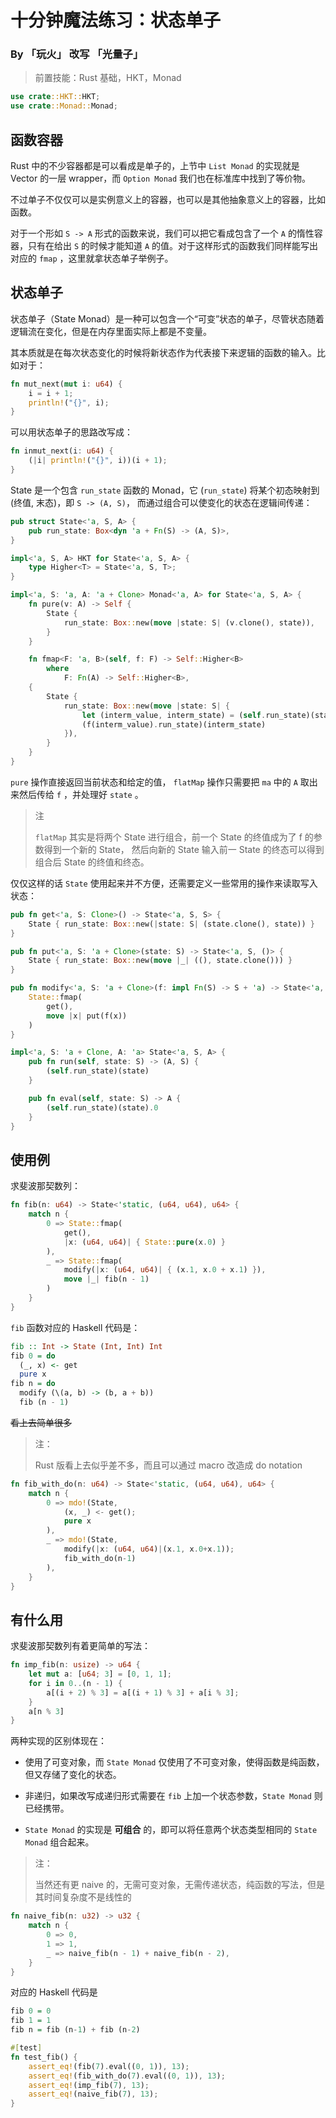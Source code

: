 # 十分钟魔法练习：状态单子

### By 「玩火」 改写 「光量子」

> 前置技能：Rust 基础，HKT，Monad

```rust
use crate::HKT::HKT;
use crate::Monad::Monad;
```

## 函数容器

Rust 中的不少容器都是可以看成是单子的，上节中 `List Monad` 的实现就是 Vector 的一层 wrapper，而 `Option Monad` 我们也在标准库中找到了等价物。

不过单子不仅仅可以是实例意义上的容器，也可以是其他抽象意义上的容器，比如函数。

对于一个形如 `S -> A` 形式的函数来说，我们可以把它看成包含了一个 `A` 的惰性容器，只有在给出 `S` 的时候才能知道 `A` 的值。对于这样形式的函数我们同样能写出对应的 `fmap`
，这里就拿状态单子举例子。

## 状态单子

状态单子（State Monad）是一种可以包含一个“可变”状态的单子，尽管状态随着逻辑流在变化，但是在内存里面实际上都是不变量。

其本质就是在每次状态变化的时候将新状态作为代表接下来逻辑的函数的输入。比如对于：

```rust
fn mut_next(mut i: u64) {
    i = i + 1;
    println!("{}", i);
}
```

可以用状态单子的思路改写成：

```rust
fn inmut_next(i: u64) {
    (|i| println!("{}", i))(i + 1);
}
```

State 是一个包含 `run_state` 函数的 Monad，它 (`run_state`) 将某个初态映射到 (终值, 末态)，即 `S -> (A, S)`， 而通过组合可以使变化的状态在逻辑间传递：

```rust
pub struct State<'a, S, A> {
    pub run_state: Box<dyn 'a + Fn(S) -> (A, S)>,
}

impl<'a, S, A> HKT for State<'a, S, A> {
    type Higher<T> = State<'a, S, T>;
}

impl<'a, S: 'a, A: 'a + Clone> Monad<'a, A> for State<'a, S, A> {
    fn pure(v: A) -> Self {
        State {
            run_state: Box::new(move |state: S| (v.clone(), state)),
        }
    }

    fn fmap<F: 'a, B>(self, f: F) -> Self::Higher<B>
        where
            F: Fn(A) -> Self::Higher<B>,
    {
        State {
            run_state: Box::new(move |state: S| {
                let (interm_value, interm_state) = (self.run_state)(state);
                (f(interm_value).run_state)(interm_state)
            }),
        }
    }
}
```

`pure` 操作直接返回当前状态和给定的值， `flatMap` 操作只需要把 `ma` 中的 `A` 取出来然后传给 `f` ，并处理好 `state` 。

> 注
>
> `flatMap` 其实是将两个 State 进行组合，前一个 State 的终值成为了 f 的参数得到一个新的 State，
> 然后向新的 State 输入前一 State 的终态可以得到组合后 State 的终值和终态。

仅仅这样的话 `State` 使用起来并不方便，还需要定义一些常用的操作来读取写入状态：

```rust
pub fn get<'a, S: Clone>() -> State<'a, S, S> {
    State { run_state: Box::new(|state: S| (state.clone(), state)) }
}

pub fn put<'a, S: 'a + Clone>(state: S) -> State<'a, S, ()> {
    State { run_state: Box::new(move |_| ((), state.clone())) }
}

pub fn modify<'a, S: 'a + Clone>(f: impl Fn(S) -> S + 'a) -> State<'a, S, ()> {
    State::fmap(
        get(),
        move |x| put(f(x))
    )
}

impl<'a, S: 'a + Clone, A: 'a> State<'a, S, A> {
    pub fn run(self, state: S) -> (A, S) {
        (self.run_state)(state)
    }

    pub fn eval(self, state: S) -> A {
        (self.run_state)(state).0
    }
}
```

## 使用例

求斐波那契数列：

```rust
fn fib(n: u64) -> State<'static, (u64, u64), u64> {
    match n {
        0 => State::fmap(
            get(),
            |x: (u64, u64)| { State::pure(x.0) }
        ),
        _ => State::fmap(
            modify(|x: (u64, u64)| { (x.1, x.0 + x.1) }),
            move |_| fib(n - 1)
        )
    }
}
```

`fib` 函数对应的 Haskell 代码是：

```haskell
fib :: Int -> State (Int, Int) Int
fib 0 = do
  (_, x) <- get
  pure x
fib n = do
  modify (\(a, b) -> (b, a + b))
  fib (n - 1)
```

~~看上去简单很多~~

> 注：
>
> Rust 版看上去似乎差不多，而且可以通过 macro 改造成 do notation

```rust
fn fib_with_do(n: u64) -> State<'static, (u64, u64), u64> {
    match n {
        0 => mdo!(State,
            (x, _) <- get();
            pure x
        ),
        _ => mdo!(State,
            modify(|x: (u64, u64)|(x.1, x.0+x.1));
            fib_with_do(n-1)
        ),
    }
}
```

## 有什么用

求斐波那契数列有着更简单的写法：

```rust
fn imp_fib(n: usize) -> u64 {
    let mut a: [u64; 3] = [0, 1, 1];
    for i in 0..(n - 1) {
        a[(i + 2) % 3] = a[(i + 1) % 3] + a[i % 3];
    }
    a[n % 3]
}
```

两种实现的区别体现在：

- 使用了可变对象，而 `State Monad` 仅使用了不可变对象，使得函数是纯函数，但又存储了变化的状态。

- 非递归，如果改写成递归形式需要在 `fib` 上加一个状态参数，`State Monad` 则已经携带。

- `State Monad` 的实现是 **可组合** 的，即可以将任意两个状态类型相同的 `State Monad` 组合起来。

> 注：
>
> 当然还有更 naive 的，无需可变对象，无需传递状态，纯函数的写法，但是其时间复杂度不是线性的

```rust
fn naive_fib(n: u32) -> u32 {
    match n {
        0 => 0,
        1 => 1,
        _ => naive_fib(n - 1) + naive_fib(n - 2),
    }
}
```

对应的 Haskell 代码是

```haskell
fib 0 = 0
fib 1 = 1
fib n = fib (n-1) + fib (n-2)
```

```rust
#[test]
fn test_fib() {
    assert_eq!(fib(7).eval((0, 1)), 13);
    assert_eq!(fib_with_do(7).eval((0, 1)), 13);
    assert_eq!(imp_fib(7), 13);
    assert_eq!(naive_fib(7), 13);
}
```